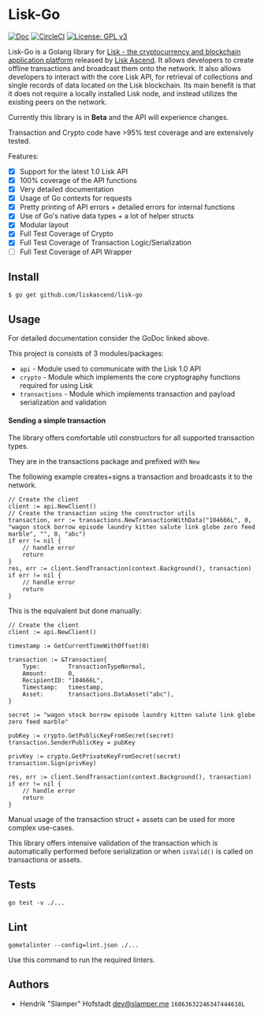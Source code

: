 # Lisk-Go

[![Doc](https://godoc.org/github.com/liskascend/lisk-go?status.svg)](http://godoc.org/github.com/liskascend/lisk-go)
[![CircleCI](https://circleci.com/gh/liskascend/lisk-go.svg?style=svg)](https://circleci.com/gh/liskascend/lisk-go)
[![License: GPL v3](https://img.shields.io/badge/License-GPL%20v3-blue.svg)](http://www.gnu.org/licenses/gpl-3.0)

Lisk-Go is a Golang library for [Lisk - the cryptocurrency and blockchain application platform](https://github.com/LiskHQ/lisk) released by [Lisk Ascend](https://liskascend.com). It allows developers to create offline transactions and broadcast them onto the network. It also allows developers to interact with the core Lisk API, for retrieval of collections and single records of data located on the Lisk blockchain. Its main benefit is that it does not require a locally installed Lisk node, and instead utilizes the existing peers on the network.

Currently this library is in **Beta** and the API will experience changes.

Transaction and Crypto code have >95% test coverage and are extensively tested.

Features:
- [X] Support for the latest 1.0 Lisk API
- [X] 100% coverage of the API functions
- [X] Very detailed documentation
- [X] Usage of Go contexts for requests
- [X] Pretty printing of API errors + detailed errors for internal functions
- [X] Use of Go's native data types + a lot of helper structs
- [X] Modular layout
- [X] Full Test Coverage of Crypto
- [X] Full Test Coverage of Transaction Logic/Serialization
- [ ] Full Test Coverage of API Wrapper

## Install
```
$ go get github.com/liskascend/lisk-go
```

## Usage

For detailed documentation consider the GoDoc linked above.

This project is consists of 3 modules/packages:
* `api` - Module used to communicate with the Lisk 1.0 API
* `crypto` - Module which implements the core cryptography functions required for using Lisk
* `transactions` - Module which implements transaction and payload serialization and validation

#### Sending a simple transaction

The library offers comfortable util constructors for all supported transaction types. 

They are in the transactions package and prefixed with `New`

The following example creates+signs a transaction and broadcasts it to the network.
```
// Create the client
client := api.NewClient()
// Create the transaction using the constructor utils
transaction, err := transactions.NewTransactionWithData("104666L", 0, "wagon stock borrow episode laundry kitten salute link globe zero feed marble", "", 0, "abc")
if err != nil {
	// handle error
	return
}
res, err := client.SendTransaction(context.Background(), transaction)
if err != nil {
	// handle error
	return
}
```

This is the equivalent but done manually:
```
// Create the client
client := api.NewClient()

timestamp := GetCurrentTimeWithOffset(0)

transaction := &Transaction{
	Type:        TransactionTypeNormal,
	Amount:      0,
	RecipientID: "104666L",
	Timestamp:   timestamp,
	Asset:       transactions.DataAsset("abc"),
}

secret := "wagon stock borrow episode laundry kitten salute link globe zero feed marble"

pubKey := crypto.GetPublicKeyFromSecret(secret)
transaction.SenderPublicKey = pubKey

privKey := crypto.GetPrivateKeyFromSecret(secret)
transaction.Sign(privKey)

res, err := client.SendTransaction(context.Background(), transaction)
if err != nil {
	// handle error
	return
}
```

Manual usage of the transaction struct + assets can be used for more complex use-cases.

This library offers intensive validation of the transaction which is automatically performed before serialization 
or when ``isValid()`` is called on transactions or assets.

## Tests

```
go test -v ./...
```


## Lint

```
gometalinter --config=lint.json ./...
```

Use this command to run the required linters.

## Authors

- Hendrik "Slamper" Hofstadt <dev@slamper.me> ``16863632246347444618L``
